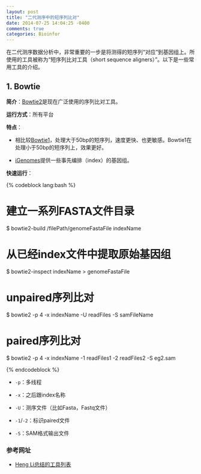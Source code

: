 ```yaml
---
layout: post
title: "二代测序中的短序列比对"
date: 2014-07-25 14:04:25 -0400
comments: true
categories: Bioinfor
---
```


在二代测序数据分析中，非常重要的一步是将测得的短序列“对应”到基因组上。所使用的工具被称为“短序列比对工具（short sequence aligners）”。以下是一些常用工具的介绍。

## 1. Bowtie ##

**简介**：[Bowtie2](http://bowtie-bio.sourceforge.net/)是现在广泛使用的序列比对工具。

**运行方式**：所有平台

**特点**：

* 相比较[Bowtie1](http://bowtie-bio.sourceforge.net/index.shtml)，处理大于50bp的短序列，速度更快、也更敏感。Bowtie1在处理小于50bp的短序列上，效果更好。

* [iGenomes](http://support.illumina.com/sequencing/sequencing_software/igenome.ilmn)提供一些事先编排（index）的基因组。
<!--more-->

**快速运行**：

{% codeblock lang:bash %}
# 建立一系列FASTA文件目录
$ bowtie2-build /filePath/genomeFastaFile indexName

# 从已经index文件中提取原始基因组
$ bowtie2-inspect indexName > genomeFastaFile

# unpaired序列比对
$ bowtie2 -p 4 -x indexName -U readFiles -S samFileName

# paired序列比对
$ bowtie2 -p 4 -x indexName  -1 readFiles1 -2 readFiles2 -S eg2.sam


{% endcodeblock %}

* `-p`：多线程

* `-x`：之后跟index名称

* `-U`：测序文件（比如Fasta，Fastq文件）

* `-1`/`-2`：标识paired文件

* `-S`：SAM格式输出文件




### 参考网址 ###

* [Heng Li总结的工具列表](http://lh3lh3.users.sourceforge.net/NGSalign.shtml)

